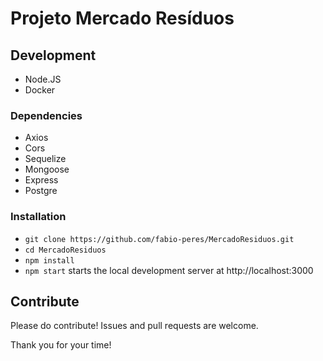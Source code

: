 # Projeto Mercado Resíduos

## Development

- Node.JS
- Docker

### Dependencies

- Axios
- Cors
- Sequelize
- Mongoose 
- Express 
- Postgre 

### Installation

- `git clone https://github.com/fabio-peres/MercadoResiduos.git`
- `cd MercadoResiduos`
- `npm install`
- `npm start` starts the local development server at http://localhost:3000

## Contribute

Please do contribute! Issues and pull requests are welcome.

Thank you for your time!
